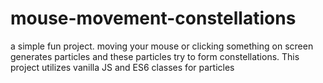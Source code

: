 # mouse-movement-constellations
a simple fun project. moving your mouse or clicking something on screen generates particles and these particles try to form constellations. This project utilizes vanilla JS and ES6 classes for particles
